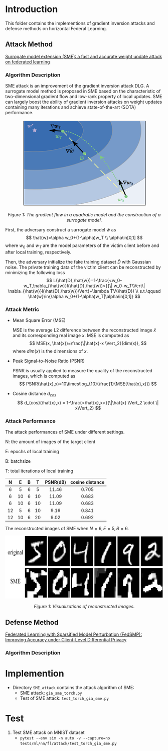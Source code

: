 # Introduction

This folder contains the implementions of gradient inversion attacks and defense methods on horizontal Federal Learning.

## Attack Method

[Surrogate model extension (SME): a fast and accurate weight update attack on federated learning](https://dl.acm.org/doi/abs/10.5555/3618408.3620229)

### Algorithm Description

SME attack is an improvement of the gradient inversion attack DLG. A surrogate model method is proposed in SME based on the characteristic of two-dimensional gradient flow and low-rank property of local updates. SME can largely boost the ability of gradient inversion attacks on weight updates containing many iterations and achieve state-of-the-art (SOTA) performance.

<p align="center">
    <img width="400" height="277" src="https://github.com/skylineZSS/rep-img/raw/main/gradientflow.png" alt>
</p>
<p align="center">
    <em>Figure 1: The gradient flow in a quadratic model and the construction of a surrogate model. </em>
</p>

First, the adversary construct a surrogate model $\hat{w}$ as
$$
\hat{w}=\alpha w_0+(1-\alpha)w_T \\
\alpha\in[0,1]
$$
where $w_0$ and $w_T$ are the model parameters of the victim client before and after local training, respectively.

Then, the adversary initialize the fake training dataset $\hat{D}$ with Gaussian noise. The private training data of the victim client can be reconstructed by minimizing the following loss
$$
L(\hat{D},\hat{w})=1-\frac{<w_0-w_T,\nabla_{\hat{w}}l(\hat{D},\hat{w})>}{\| w_0-w_T\Vert\| \nabla_{\hat{w}}l(\hat{D},\hat{w})\Vert}+\lambda TV(\hat{D}) \\
s.t.\qquad \hat{w}\in{\alpha w_0+(1-\alpha)w_T|\alpha\in[0,1]}
$$

### Attack Metric

- Mean Square Error (MSE)

    MSE is the average L2 difference between the reconstructed image $\hat{x}$ and its corresponding real image $x$. MSE is computed as
    $$
    MSE(x, \hat{x})=\frac{\|\hat{x}-x \Vert_2}{dim(x)},
    $$
    where $dim(x)$ is the dimensions of $x$.

- Peak Signal-to-Noise Ratio (PSNR)

    PSNR is usually applied to measure the quality of the reconstructed images, which is computed as
    $$
    PSNR(\hat{x},x)=10\times\log_{10}(\frac{1}{MSE(\hat{x},x)})
    $$

- Cosine distance $d_{cos}$
    $$
        d_{cos}(\hat{x},x) = 1-\frac{<\hat{x},x>}{\|\hat{x} \Vert_2 \cdot \| x\Vert_2}
    $$

### Attack Performance

The attack performances of SME under different settings.

N: the amount of images of the target client

E: epochs of local training

B: batchsize

T: total iterations of local training

| N | E | B | T | PSNR(dB)| cosine distance |
| :-:  |  :-: |  :-: |:-:  |    :-: |   :-:         |
| 6  |  5 |  6 | 5  |  11.46    |     0.705 |
| 6  |  10 |  6 | 10  |  11.09    |     0.683 |
| 6  |  10 |  6 | 10  |  11.09    |     0.683 |
| 12  |  5 |  6 | 10  |  9.16    |     0.841 |
| 12  |  10 |  6 | 20  |  9.02    |     0.692 |

The reconstructed images of SME when $N=6, E=5, B=6$.
<p align="center">
    <img width="600" height="200" src="https://github.com/skylineZSS/rep-img/raw/main/sme.jpg" alt>
</p>
<p align="center">
    <em>Figure 1: Visualizations of reconstructed images. </em>
</p>

## Defense Method

[Federated Learning with Sparsified Model Perturbation (FedSMP): Improving Accuracy under Client-Level Differential Privacy](https://ieeexplore.ieee.org/abstract/document/10360319/)

### Algorithm Description

# Implemention

- Directory `SME_attack` contains the attack algorithm of SME:
  - SME attack: `gia_sme_torch.py`
  - Test of SME attack: `test_torch_gia_sme.py`

# Test

1. Test SME attack on MNIST dataset
    - `pytest --env sim -n auto -v --capture=no tests/ml/nn/fl/attack/test_torch_gia_sme.py`
